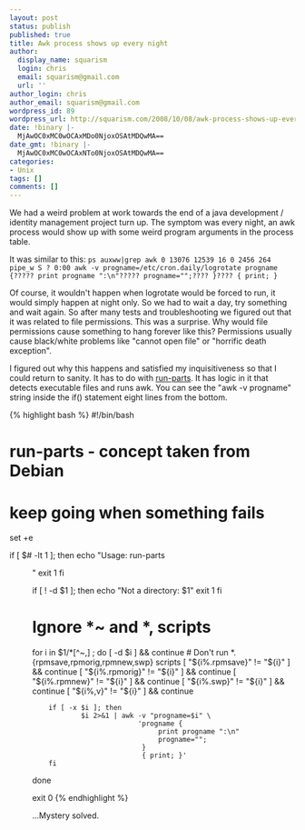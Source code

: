 ```yaml
---
layout: post
status: publish
published: true
title: Awk process shows up every night
author:
  display_name: squarism
  login: chris
  email: squarism@gmail.com
  url: ''
author_login: chris
author_email: squarism@gmail.com
wordpress_id: 89
wordpress_url: http://squarism.com/2008/10/08/awk-process-shows-up-every-night/
date: !binary |-
  MjAwOC0xMC0wOCAxMDo0NjoxOSAtMDQwMA==
date_gmt: !binary |-
  MjAwOC0xMC0wOCAxNTo0NjoxOSAtMDQwMA==
categories:
- Unix
tags: []
comments: []
---
```

We had a weird problem at work towards the end of a java development / identity management project turn up.  The symptom was every night, an awk process would show up with some weird program arguments in the process table.

It was similar to this:
`ps auxww|grep awk
 0 13076 12539 16 0 2456 264 pipe_w S ? 0:00 awk -v progname=/etc/cron.daily/logrotate progname {????? print progname ":\n"????? progname="";???? }???? { print; }
`

Of course, it wouldn't happen when logrotate would be forced to run, it would simply happen at night only.  So we had to wait a day, try something and wait again.  So after many tests and troubleshooting we figured out that it was related to file permissions.  This was a surprise.  Why would file permissions cause something to hang forever like this?  Permissions usually cause black/white problems like "cannot open file" or "horrific death exception".

I figured out why this happens and satisfied my inquisitiveness so that I could return to sanity.  It has to do with [run-parts](http://examples.oreilly.com/upt3/split/run-parts).  It has logic in it that detects executable files and runs awk.  You can see the "awk -v progname" string inside the if() statement eight lines from the bottom.

{% highlight bash %}
#!/bin/bash

# run-parts - concept taken from Debian

# keep going when something fails
set +e

if [ $# -lt 1 ]; then
        echo "Usage: run-parts <dir>"
        exit 1
fi

if [ ! -d $1 ]; then
        echo "Not a directory: $1"
        exit 1
fi

# Ignore *~ and *, scripts
for i in $1/*[^~,] ; do
        [ -d $i ] && continue
        # Don't run *.{rpmsave,rpmorig,rpmnew,swp} scripts
        [ "${i%.rpmsave}" != "${i}" ] && continue
        [ "${i%.rpmorig}" != "${i}" ] && continue
        [ "${i%.rpmnew}" != "${i}" ] && continue
        [ "${i%.swp}" != "${i}" ] && continue
        [ "${i%,v}" != "${i}" ] && continue

        if [ -x $i ]; then
                $i 2>&1 | awk -v "progname=$i" \
                              'progname {
                                   print progname ":\n"
                                   progname="";
                               }
                               { print; }'
        fi
done

exit 0
{% endhighlight %}

...Mystery solved.